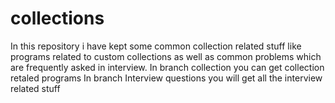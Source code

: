 # collections
In this repository i have kept some common collection related stuff like programs related to custom collections as well as common problems which are frequently asked in interview.
In branch collection you can get collection retaled programs 
In branch Interview questions you will get all the interview related stuff
